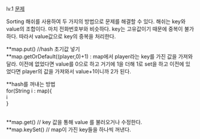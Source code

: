 lv.1
<a href="https://school.programmers.co.kr/learn/courses/30/lessons/42576">문제</a>

Sorting 해쉬를 사용하여 두 가지의 방법으로 문제를 해결할 수 있다.
해쉬는 key와 value의 조합이다. 마치 전화번호부와 비슷하다.
key는 고유값이기 때문에 중복이 불가하다. 따라서 value값으로 key의 중복을 처리한다.

**map.put() //hash 초기값 넣기
<br>
**map.getOrDefault((player,0)+1) : map에서 player라는 key를 가진 값을 가져와달라. 이전에 없었다면 value를 0으로 하고 거기에 1을 더해 1로 set을 하고 이전에 있었다면 player의 값을 가져와서 value+1이니까 2가 된다.
<br>
<p>**hash를 꺼내는 방법
  <br>
for(String i : map){
<br>i
  <br>
  }
</p>
<br>
**map.get() // key 값을 통해 value 를 불러오거나 수정한다. 
<br>
**map.keySet() // map이 가진 key들을 하나씩 꺼낸다.
